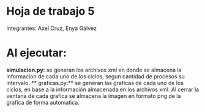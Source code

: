 # Hoja de trabajo 5
Integrantes: Axel Cruz, Enya  Gálvez

# Al ejecutar:
**simulacion.py:** se generan los archivos xml en donde se almacena la informacion de cada uno de los ciclos, segun cantidad de procesos su intervalo.
** graficas.py:** se generan las graficas de cada uno de los ciclos, en base a la información almacenada en los archivos xml. Al cerrar la ventana de cada grafica se almacena la imagen en formato png de la grafica de forma automatica.


